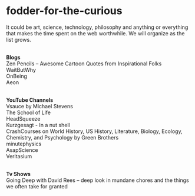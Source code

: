 # fodder-for-the-curious
It could be art, science, technology, philosophy and anything or everything that makes the time spent on the web worthwhile.
We will organize as the list grows.

<br/><b>Blogs</b>
<br/>Zen Pencils – Awesome Cartoon Quotes from Inspirational Folks
<br/>WaitButWhy
<br/>OnBeing
<br/>Aeon

<br/><b>YouTube Channels</b>
<br/>Vsauce by Michael Stevens
<br/>The School of Life
<br/>HeadSqueeze
<br/>Kurzgesagt - In a nut shell
<br/>CrashCourses on World History, US History, Literature, Biology,  Ecology, Chemistry, and Psychology by Green Brothers
<br/>minutephysics
<br/>AsapScience
<br/>Veritasium

<br/><b>Tv Shows</b>
<br/>Going Deep with David Rees – deep look in mundane chores and the things we often take for granted
